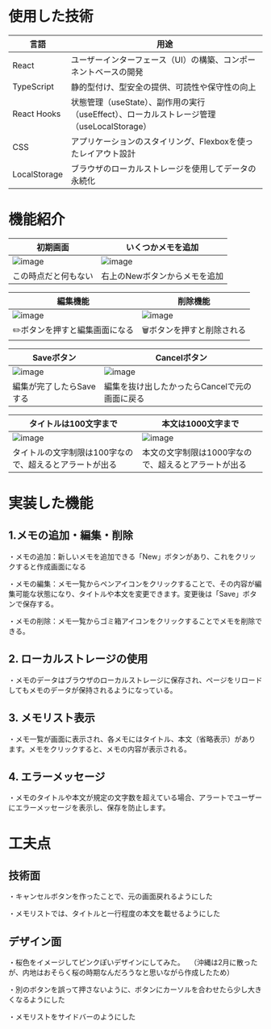 
# 使用した技術

|言語|用途|
|----|----|
|React|ユーザーインターフェース（UI）の構築、コンポーネントベースの開発|
|TypeScript|静的型付け、型安全の提供、可読性や保守性の向上|
|React Hooks|状態管理（useState）、副作用の実行（useEffect）、ローカルストレージ管理（useLocalStorage）|
|CSS|アプリケーションのスタイリング、Flexboxを使ったレイアウト設計|
|LocalStorage|ブラウザのローカルストレージを使用してデータの永続化|


# 機能紹介

|初期画面|いくつかメモを追加|
|----|----|
|![image](https://github.com/user-attachments/assets/68f0eb16-7d74-4324-b845-98cc93ed516d)|![image](https://github.com/user-attachments/assets/f2a036c0-2846-454d-be84-217dd78a4c20)|
|この時点だと何もない|右上のNewボタンからメモを追加|

|編集機能|削除機能|
|----|----|
|![image](https://github.com/user-attachments/assets/e835aace-16d5-4ed9-ab30-fb05fa67d607)|![image](https://github.com/user-attachments/assets/f74684ca-4512-46ce-8538-1a12ef8b4cdc)|
|✏️ボタンを押すと編集画面になる|🗑️ボタンを押すと削除される|

|Saveボタン|Cancelボタン|
|----|----|
|![image](https://github.com/user-attachments/assets/6d48e179-f21c-4e9f-afad-f19e993d333d)|![image](https://github.com/user-attachments/assets/3665d774-69ce-4546-abff-8a5b84316d92)|
|編集が完了したらSaveする|編集を抜け出したかったらCancelで元の画面に戻る|

|タイトルは100文字まで|本文は1000文字まで|
|----|----|
|![image](https://github.com/user-attachments/assets/db040cd9-67b7-4fb1-a01d-9eb75a3402b3)|![image](https://github.com/user-attachments/assets/fcdde9d1-dc9c-411b-813f-3589c0ccb3d5)|
|タイトルの文字制限は100字なので、超えるとアラートが出る|本文の文字制限は1000字なので、超えるとアラートが出る|



# 実装した機能

## 1.メモの追加・編集・削除

・メモの追加：新しいメモを追加できる「New」ボタンがあり、これをクリックすると作成画面になる

・メモの編集：メモ一覧からペンアイコンをクリックすることで、その内容が編集可能な状態になり、タイトルや本文を変更できます。変更後は「Save」ボタンで保存する。

・メモの削除：メモ一覧からゴミ箱アイコンをクリックすることでメモを削除できる。

## 2. ローカルストレージの使用

・メモのデータはブラウザのローカルストレージに保存され、ページをリロードしてもメモのデータが保持されるようになっている。

## 3. メモリスト表示

・メモ一覧が画面に表示され、各メモにはタイトル、本文（省略表示）があります。メモをクリックすると、メモの内容が表示される。

## 4. エラーメッセージ

・メモのタイトルや本文が規定の文字数を超えている場合、アラートでユーザーにエラーメッセージを表示し、保存を防止します。

# 工夫点

## 技術面

・キャンセルボタンを作ったことで、元の画面戻れるようにした

・メモリストでは、タイトルと一行程度の本文を載せるようにした

## デザイン面

・桜色をイメージしてピンクぽいデザインにしてみた。
　（沖縄は2月に散ったが、内地はおそらく桜の時期なんだろうなと思いながら作成したため）

・別のボタンを誤って押さないように、ボタンにカーソルを合わせたら少し大きくなるようにした

・メモリストをサイドバーのようにした



